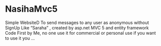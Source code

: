 # NasihaMvc5
Simple WebsiteD To send messages to any user as anonymous without SignUp Like “Saraha” , created by asp.net MVC 5 and entity framework Code First by Me, no one use it for commercial or personal use if you want to use it you …
